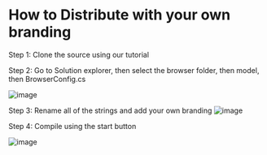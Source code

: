 # How to Distribute with your own branding

Step 1: Clone the source using our tutorial

Step 2: Go to Solution explorer, then select the browser folder, then model, then BrowserConfig.cs

![image](https://user-images.githubusercontent.com/104514709/183605344-97a50c0f-666a-4132-bf30-760525dc253e.png)

Step 3: Rename all of the strings and add your own branding
![image](https://user-images.githubusercontent.com/104514709/183605417-67f274b2-fe9d-47b7-9d4e-1722387d2fb8.png)


Step 4: Compile using the start button

![image](https://user-images.githubusercontent.com/104514709/183605667-47ce966c-3167-4d34-9bd5-7feadf0710e5.png)
